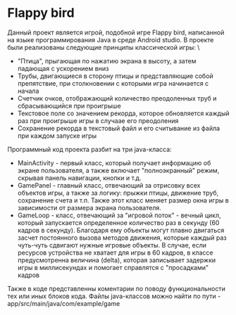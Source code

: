 # Flappy bird
 
Данный проект является игрой, подобной игре Flappy bird, написанной на языке программирования Java в среде Android studio. В проекте были реализованы следующие принципы классической игры: \

* "Птица", прыгающая по нажатию экрана в высоту, а затем падающая с ускорением вниз
* Трубы, двигающиеся в сторону птицы и представляющие собой препятствие, при столкновении с которыми игра начинается с начала
* Счетчик очков, отображающий количество преодоленных труб и сбрасывающийся при проигрыше
* Текстовое поле со значением рекорда, которое обновляется каждый раз при проигрыше игры в случаае его преодоления
* Сохранение рекорда в текстовый файл и его считывание из файла при каждом запуске игры

Программный код проекта разбит на три java-класса:

* MainActivity - первый класс, который получает информацию об экране пользователя, а также включает "полноэкранный" режим, скрывая панель навигации, кнопки и т.д.
* GamePanel - главный класс, отвечающий за отрисовку всех объектов игры, а также за логику: прыжки птицы, движение труб, сохранение счета и т.п. Также этот класс меняет размер окна игры в зависимости от размера экрана пользователя.
* GameLoop - класс, отвечающий за "игровой поток" - вечный цикл, который запускается определенное количество раз в секунду (60 кадров в секунду). Благодаря ему объекты могут плавно двигаться засчет постоянного вызова методов движения, которые каждый раз чуть-чуть сдвигают нужные игровые объекты. В случае, если ресурсов устройства не хватает для игры в 60 кадров, в классе предусмотренна величина (delta), которая записывает задержки игры в миллисекундах и помогает справлятся с "просадками" кадров

Также в коде представленны коментарии по поводу функциональности тех или иных блоков кода. Файлы java-классов можно найти по пути - app/src/main/java/com/example/game
